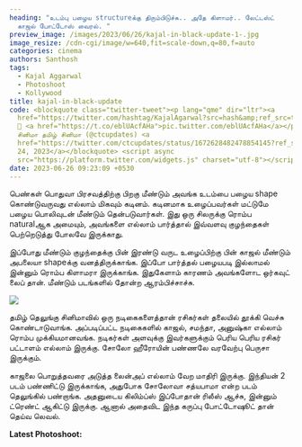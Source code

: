 ```yaml
---
heading: "உடம்பு பழைய structureக்கு திரும்பிடுச்சு.. அதே கிளாமர்.. லேட்டஸ்ட்
  காஜல் போட்டோஸ் வைரல். "
preview_image: /images/2023/06/26/kajal-in-black-update-1-.jpg
image_resize: /cdn-cgi/image/w=640,fit=scale-down,q=80,f=auto
categories: cinema
authors: Santhosh
tags:
  - Kajal Aggarwal
  - Photoshoot
  - Kollywood
title: kajal-in-black-update
code: <blockquote class="twitter-tweet"><p lang="qme" dir="ltr"><a
  href="https://twitter.com/hashtag/KajalAgarwal?src=hash&amp;ref_src=twsrc%5Etfw">#KajalAgarwal</a>
  🖤 <a href="https://t.co/eblUAcfAHa">pic.twitter.com/eblUAcfAHa</a></p>&mdash;
  சினிமா தமிழ் சினிமா (@ctcupdates) <a
  href="https://twitter.com/ctcupdates/status/1672628482478854145?ref_src=twsrc%5Etfw">June
  24, 2023</a></blockquote> <script async
  src="https://platform.twitter.com/widgets.js" charset="utf-8"></script>
date: 2023-06-26 09:23:09 +0530
---
```

பெண்கள் பொதுவா பிரசவத்திற்கு பிறகு மீண்டும் அவங்க உடம்பை பழைய shape கொண்டுவருவது எல்லாம் மிகவும் கடினம். கடினமாக உழைப்பவர்கள் மட்டுமே பழைய பொலிவுடன் மீண்டும் தென்படுவார்கள். இது ஒரு சிலருக்கு ரொம்ப naturalஆக அமையும், அவங்களை எல்லாம் பார்த்தால் இவ்வளவு குழந்தைகள் பெற்றெடுத்து போலவே இருக்காது.

இப்போது மீண்டும் குழந்தைக்கு பின் இரண்டு வருட உழைப்பிற்கு பின் காஜல் மீண்டும் அபலையா shapeக்கு வனத்திருக்காங்க. இப்போ பார்த்தல் பழையபடி இல்லாமல் இன்னும் ரொம்ப கிளாமரா இருக்காங்க. இதுகேளாம் காரணம் அவங்களோட ஒர்கவுட் லைப் தான். மீண்டும் படங்களில் தோன்ற ஆரம்பிச்சாச்சு.

![](/images/2023/06/26/kajal-in-black-update-2-.jpg)

தமிழ் தெலுங்கு சினிமாவில் ஒரு நடிகைகளைத்தான்  ரசிகர்கள் தலையில் தூக்கி வெச்சு கொண்டாடுவாங்க. அப்படிப்பட்ட நடிகைகளில் காஜல், சமந்தா, அனுஷ்கா எல்லாம் ரொம்ப முக்கியமானவங்க. நடிகர்கள் அளவுக்கு இவர்களுக்கும் பெரிய பெரிய ரசிகர் பட்டாளம் எல்லாம் இருக்கு. சோலோ ஹீரோயின் பண்ணலே வரவேற்பு பெருசா இருக்கும்.

காஜலை பொறுத்தவரை அடுத்த லைன்அப் எல்லாம் வேற மாதிரி இருக்கு. இந்தியன் 2 படம் பண்ணிட்டு இருக்காங்க, அதுபோக சோலோவா சத்யபாமா என்ற படம் தெலுங்கில் பண்றாங்க. அதனுடைய கிலிம்ப்ஸ் இப்போதான் ரிலீஸ் ஆச்சு, இன்னும் ட்ரெண்ட் ஆகிட்டு இருக்கு. ஆனால் அதைவிட இந்த கருப்பு போட்டோஷூட் தான் தெய்வ லெவல். 

**L﻿atest Photoshoot:**